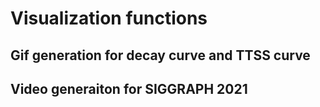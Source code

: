 # Visualization functions

## Gif generation for decay curve and TTSS curve
## Video generaiton for SIGGRAPH 2021
